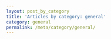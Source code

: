 ```yaml
---
layout: post_by_category
title: 'Articles by category: general'
category: general
permalink: /meta/category/general/
---
```

